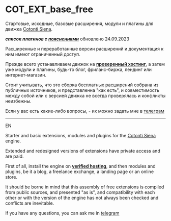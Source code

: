 # COT_EXT_base_free
Стартовые, исходные, базовые расширения, модули и плагины для движка [Cotonti Siena](https://github.com/Cotonti/Cotonti).

***список плагинов с [пояснениями](https://docs.google.com/spreadsheets/d/1f8USw89ia79RkIHBIAaJiZhZrLwELQJtAeTZscQgsBk/)*** обновлено 24.09.2023

Расширенные и переработанные версии расширений и документация к ним имеют ограниченный доступ. 

Прежде всего устанавливаем движок на <b>[проверенный хостинг](https://beget.com/order/start?id=1479352)</b>, а затем уже модули и плагины, будь-то блог, фриланс-биржа, лендинг или интернет-магазин. 

Стоит учитывать, что это сборка бесплатных расширений собрана из публичных источников, и представленна "как есть", и совместимость между собой или с версией движка не всегда проверялась и конфликты неизбежны. 

Если у вас есть какие-либо вопросы, - их можно задать мне в [телеграм](https://t.me/webitproff)

<hr/>
EN

Starter and basic extensions, modules and plugins for the  [Cotonti Siena](https://github.com/Cotonti/Cotonti) engine. 

Extended and redesigned versions of extensions have private access and are paid.

First of all, install the engine on <b>[verified hosting](http://beget.com/order/start?id=1479352)</b>, and then modules and plugins, be it a blog, a freelance exchange, a landing page or an online store.

It should be borne in mind that this assembly of free extensions is compiled from public sources, and presented "as is", and compatibility with each other or with the version of the engine has not always been checked and conflicts are inevitable.

If you have any questions, you can ask me in [telegram](https://t.me/webitproff )


